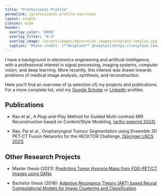 ```yaml
---
title: "Professional Profile"
permalink: /professional-profile-overview/
layout: single
classes: wide
header:
  overlay_color: "#000"
  overlay_filter: "0.5"
  overlay_image: /assets/images/decoration_images/unsplash-remyloz.jpg
  caption: "Photo credit: [**Unsplash** @remyloz](https://unsplash.com/@remyloz)"
---
```


I have a background in electronics engineering and artificial intelligence, with a professional interest in signal processing, imaging systems, computer vision, and deep learning. More recently, this interest was drawn towards problems of medical image analysis, synthesis, and reconstruction.

Here you'll find an overview of (a selection of) my projects and publications. For a more complete list, visit my [Google Scholar](https://scholar.google.com/citations?user=aNaTofQAAAAJ&hl=en) or [LinkedIn](https://www.linkedin.com/in/chinmay_rao) profiles.


## Publications

- Rao et al., A Plug-and-Play Method for Guided Multi-contrast MRI Reconstruction based on Content/Style Modeling, [[arXiv preprint 2024]](https://arxiv.org/abs/2409.13477)

- Rao, Pai et al., Oropharyngeal Tumour Segmentation using Ensemble 3D PET-CT Fusion Networks for the HECKTOR Challenge, [[Springer LNCS 2021]](https://link.springer.com/chapter/10.1007/978-3-030-67194-5_8)



## Other Research Projects

- Master thesis (2021): [Predicting Tumor Hypoxia Maps from FDG-PET/CT Images using GANs](https://github.com/cnmy-ro/master-thesis)

- Bachelor thesis (2018): [Adaptive Resonance Theory (ART) based Neural Computational Models for Image Clustering and Classification](professional_profile/projects/2018-11-btech-final-art.md)
